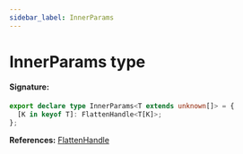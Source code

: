 ```yaml
---
sidebar_label: InnerParams
---
```


# InnerParams type

#### Signature:

```typescript
export declare type InnerParams<T extends unknown[]> = {
  [K in keyof T]: FlattenHandle<T[K]>;
};
```

**References:** [FlattenHandle](./puppeteer.flattenhandle.md)

